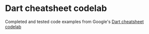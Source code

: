 # Dart cheatsheet codelab

Completed and tested code examples from Google's
[Dart cheatsheet codelab](https://dart.dev/codelabs/dart-cheatsheet)
